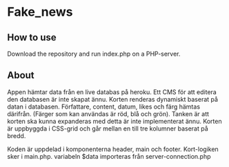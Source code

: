 # Fake_news

## How to use
Download the repository and run index.php on a PHP-server.

## About
Appen hämtar data från en live databas på heroku. Ett CMS för att editera den databasen är inte skapat ännu. 
Korten renderas dynamiskt baserat på datan i databasen. Författare, content, datum, likes och färg hämtas därifrån. (Färger som kan användas är röd, blå och grön). 
Tanken är att korten ska kunna expanderas med detta är inte implementerat ännu. 
Korten är uppbyggda i CSS-grid och går mellan en till tre kolumner baserat på bredd. 

Koden är uppdelad i komponenterna header, main och footer. Kort-logiken sker i main.php. 
variabeln $data importeras från server-connection.php   